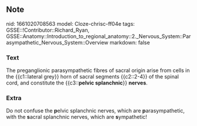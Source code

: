 ## Note
nid: 1661020708563
model: Cloze-chrisc-ff04e
tags: GSSE::!Contributor::Richard_Ryan, GSSE::Anatomy::Introduction_to_regional_anatomy::2._Nervous_System::Parasympathetic_Nervous_System::Overview
markdown: false

### Text
<div class="toggle">
  The preganglionic parasympathetic fibres of sacral origin arise
  from cells in the {{c1::lateral grey}} horn of sacral segments
  {{c2::2-4}} of the spinal cord, and constitute the
  {{c3::<strong>pelvic splanchnic</strong>}}
  <strong>nerves</strong>.
</div>

### Extra
Do not confuse the <b>p</b>elvic splanchnic nerves, which are
<b>p</b>arasympathetic, with the <b>s</b>acral splanchnic nerves,
which are <b>s</b>ympathetic!
